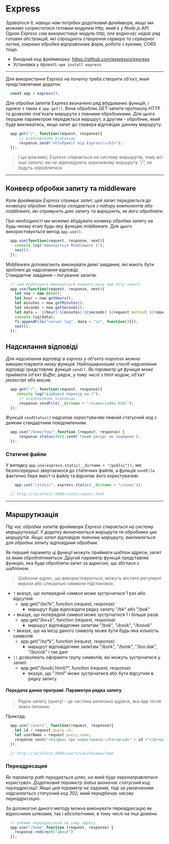 # Express

_Здавалося б, навіщо нам потрібен додатковий фреймворк, якщо ми можемо скористатися готовим модулем http, який є у Node.js API. Однак Express сам використовує модуль http, але водночас надає ряд готових абстракцій, які спрощують створення сервера та серверної логіки, зокрема обробка відправлених форм, робота з куками, CORS тощо._

* Вихідний код фреймворку: https://github.com/expressjs/express
* Установка у проєкті: `npm install express`

- - -

Для використання Express на початку треба створити об'єкт, який представлятиме додаток:
```javascript
  const app = express();
```

Для обробки запитів Express визначено ряд вбудованих функцій, і однією з таких є `app.get()`. Вона обробляє GET-запити протоколу HTTP та дозволяє пов'язати маршрути з певними обробниками. Для цього першим параметром передається маршрут, а другим - обробник, який буде викликатись, якщо запит до сервера відповідає даному маршруту.

```javascript
  app.get("/", function(request, response){     
      // відправляємо відповідь
      response.send("<h2>Привіт від Express!</h2>");
  });
```

> _І що важливо, Express спирається на систему маршрутів, тому всі інші запити, які не відповідають кореневому маршруту "/", не будуть оброблятися._

- - -

## Конвеєр обробки запиту та middleware

_Коли фреймворк Express отримує запит, цей запит передається до конвеєра обробки. Конвеєр складається з набору компонентів або middleware, які отримують дані запиту та вирішують, як його обробляти._

При необхідності ми можемо вбудувати конвеєр обробки запиту на будь-якому етапі будь-яку функцію middleware. Для цього використовується метод `app.use()`.

```javascript
  app.use(function(request, response, next){    
    console.log("виконується Middleware 1");
    next();
  });
```

Middleware допомагають виконувати деякі завдання, які мають бути зроблені до надсилання відповіді.\
Стандартне завдання – логування запитів.

```javascript
  // цей middleware виконується кожного разу при http-запиті
  app.use(function(request, response, next){     
    let now = new Date();
    let hour = now.getHours();
    let minutes = now.getMinutes();
    let seconds = now.getSeconds();
    let data = `${hour}:${minutes}:${seconds} ${request.method} ${request.url} ${request.get("user-agent")}`;
    console.log(data);
    fs.appendFile("server.log", data + "\n", function(){});
    next();
  });
```

## Надсилання відповіді

_Для надсилання відповіді в express у об'єкта response можна використовувати низку функцій. Найпоширеніший спосіб надсилання відповіді представляє функція `send()`. Як параметр ця функція може приймати об'єкт Buffer, рядок, у тому числі з html-кодом, об'єкт javascript або масив._

```javascript
  app.get("/", function(request, response){
     console.log("відбувся перехід на /");
      // відправляємо відповідь
	  response.sendFile(__dirname + "/views/index.html");
  });
```

Функція ``sendStatus()`` надсилає користувачеві певний статусний код з деяким стандартним повідомленням.

```javascript
  app.use("/home/foo/",function (request, response) {
      response.status(404).send(`Такий ресурс не знайдено`);
  });
```

### Статичні файли

У випадку ``app.use(express.static(__dirname + "/public"));`` ми безпосередньо звертаємося до статичних файлів, а функція ``sendFile`` фактично бере вміст із файлу та відсилає його користувачеві.

```javascript
    app.use("/static", express.static(__dirname + "/views"));

  // http://localhost:5000/static/about.html
```

- - -

## Маршрутизація

_Під час обробки запитів фреймворк Express спирається на систему маршрутизації. У додатку визначаються маршрути та обробники цих маршрутів. Якщо запит відповідає певному маршруту, викликається для обробки запиту відповідний обробник._

Як перший параметр ці функції можуть приймати шаблон адреси, запит за яким оброблятиметься. Другий параметр функцій представляє функцію, яка буде обробляти запит за адресою, що збіглася з шаблоном.

> Шаблони адрес, що використовуються, можуть містити регулярні вирази або спеціальні символи підстановок.
* `?` вказує, що попередній символ може зустрічатися 1 раз або відсутній
  + app.get("/bo?k", function (request, response)
    - маршрут буде відповідати рядку запиту "/bk" або "/bok"
* `+` вказує, що попередній символ може зустрічатися 1 і більше разів
  + app.get("/bo+k", function (request, response)
    - маршрут відповідатиме запитам "/bok", "/book", "/booоk"
* `*` вказує, що на місці даного символу може бути будь-яка кількість символів
  + app.get("/bo*k", function (request, response)
    - маршрут відповідатиме запитам "/bork", "/bonk", "/bor.dak", "/bor/ok" і так далі
* `()` дозволяють оформити групу символів, які можуть зустрічатися у запиті
  + app.get("/book(.html)?", function (request, response)
    - вказує, що ".html" може зустрічатися або бути відсутнім в рядку запиту.

#### Передача даних програмі. Параметри рядка запиту

> Рядок запиту (query) - це частина запитаної адреси, яка йде після знака питання.

Приклад: 
```javascript
  app.use("/users", function(request, response){      
    let id = request.query.id;
    let userName = request.query.name;
    response.send("<h1>Дані про користувача:</h1><p>id=" + id +"</p><p>name=" + userName + "</p>");
  });

  // http://localhost:5000/users?id=37&name=Tome
```






### Переадресация

_Як параметр path передається шлях, на який буде перенаправлятися користувач. Додатковий параметр status визначає статусний код переадресації. Якщо цей параметр не заданий, тоді за умовчанням надсилається статусний код 302, який передбачає часову переадресацію._

За допомогою даного методу можна виконувати переадресацію як відносними шляхами, так і абсолютними, в тому числі на інші домени.

```javascript
  // робимо переадресацію на іншу адресу
  app.use("/home",function (request, response) {
    response.redirect("about")
  });
```







